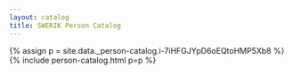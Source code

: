 ```yaml
---
layout: catalog
title: SWERIK Person Catalog
---
```

{% assign p = site.data._person-catalog.i-7iHFGJYpD6oEQtoHMP5Xb8 %}
{% include person-catalog.html p=p %}

